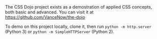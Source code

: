 The CSS Dojo project exists as a demostration of applied CSS concepts,
both basic and advanced. You can visit it at https://github.com/VanceNow/the-dojo

To demo on this project locally, clone it, then run `python -m http.server` (Python 3) or `python -m SimpleHTTPServer` (Python 2).
